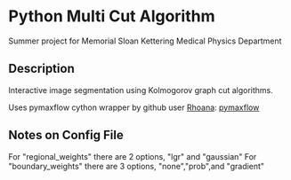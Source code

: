 Python Multi Cut Algorithm
==========================

Summer project for Memorial Sloan Kettering Medical Physics Department

Description
------------------

Interactive image segmentation using Kolmogorov graph cut algorithms.

Uses pymaxflow cython wrapper by github user [Rhoana](https://github.com/Rhoana):
[pymaxflow](https://github.com/Rhoana/pymaxflow/)

Notes on Config File
-------------------------

For "regional_weights" there are 2 options, "lgr" and "gaussian"
For "boundary_weights" there are 3 options, "none","prob",and "gradient"
